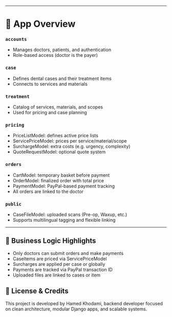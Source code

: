 
---

# 🧠 App Overview

### `accounts`
- Manages doctors, patients, and authentication
- Role-based access (doctor is the payer)

### `case`
- Defines dental cases and their treatment items
- Connects to services and materials

### `treatment`
- Catalog of services, materials, and scopes
- Used for pricing and case planning

### `pricing`
- PriceListModel: defines active price lists
- ServicePriceModel: prices per service/material/scope
- SurchargeModel: extra costs (e.g. urgency, complexity)
- QuoteRequestModel: optional quote system

### `orders`
- CartModel: temporary basket before payment
- OrderModel: finalized order with total price
- PaymentModel: PayPal-based payment tracking
- All orders are linked to the doctor

### `public`
- CaseFileModel: uploaded scans (Pre-op, Waxup, etc.)
- Supports multilingual tagging and flexible linking

---


## 🔐 Business Logic Highlights
- Only doctors can submit orders and make payments
- CaseItems are priced via ServicePriceModel
- Surcharges are applied per case or globally
- Payments are tracked via PayPal transaction ID
- Uploaded files are linked to cases or item


## 📄 License & Credits
This project is developed by Hamed Khodami, backend developer focused on clean architecture, modular Django apps, and scalable systems.

